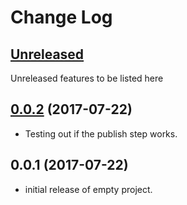# Change Log

## [Unreleased](https://github.com/KrimZenNinja/krimzen-ninja-logging/compare/v0.0.2...HEAD)

Unreleased features to be listed here

## [0.0.2](https://github.com/KrimZenNinja/krimzen-ninja-logging/compare/v0.0.1...v0.0.2) (2017-07-22)

* Testing out if the publish step works.

## 0.0.1 (2017-07-22)

* initial release of empty project.
